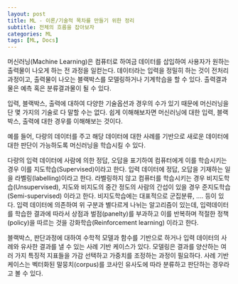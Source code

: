 ```yaml
---
layout: post
title: ML - 이론/기술적 목차를 만들기 위한 정리
subtitle: 전체의 흐름을 잡아보자
categories: ML
tags: [ML, Docs]
---
```



머신러닝(Machine Learning)은 컴퓨터로 하여금 데이터를 삽입하여 사용자가 원하는 출력물이 나오게 하는 전 과정을 일컫는다. 데이터라는 입력을 정밀히 하는 것이 전처리 과정이고, 출력물이 나오는 블랙박스를 모델링하거나 기계학습을 할 수 있다. 출력결과물은 예측 혹은 분류결과물이 될 수 있다.

입력, 블랙박스, 출력에 대하여 다양한 기술옵션과 경우의 수가 있기 때문에 머신러닝을 단 몇 가지의 기술로 다 말할 수는 없다. 쉽게 이해해보자면 머신러닝에 대한 입력, 블랙박스, 출력에 대한 경우를 이해해보는 것이다.

예를 들어, 다량의 데이터를 주고 해당 데이터에 대한 사례를 기반으로 새로운 데이터에 대한 판단이 가능하도록 머신러닝을 학습시킬 수 있다. 

다량의 입력 데이터에 사람에 의한 정답, 오답을 표기하여 컴퓨터에게 이를 학습시키는 경우 이를 지도학습(Supervised)이라고 한다. 입력 데이터에 정답, 오답을 기재하는 일을 라벨링(labelling)이라고 한다. 라벨링하지 않고 컴퓨터를 학습시키는 경우 비지도학습(Unsupervised), 지도와 비지도의 중간 정도의 사람의 간섭이 있을 경우 준지도학습(Semi-supervised) 이라고 한다. 비지도학습에는 대표적으로 군집분류, …. 등이 있다. 입력 데이터에 의존하여 위 구분과 별다르게 나뉘는 알고리즘이 있는데, 입력데이터를 학습한 결과에 따라서 상점과 벌점(panelty)를 부과하고 이를 반복하며 적절한 정책(policy)을 따르는 것을 강화학습(Reinforcement learning) 이라고 한다.

블랙박스, 판단과정에 대하여
수학적 모델과 함수를 기반으로 하거나 입력 데이터의 사례와 유사한 결과를 낼 수 있는 사례 기반 케이스가 있다. 모델링은 결과를 양산하는 여러 가지 특징적 지표들을 가감 선택하고 가중치를 조정하는 과정이 필요하다. 사례 기반 케이스는 벡터화된 말뭉치(corpus)를 코사인 유사도에 따라 분류하고 판단하는 경우라고 볼 수 있다.




